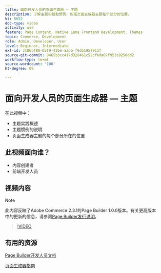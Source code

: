 ```yaml
---
title: 面向开发人员的页面生成器 — 主题
description: 了解主题实践和惯例，​包括页面生成器主题每个部分的位置。
kt: 5652
doc-type: video
activity: use
feature: Page Content, Native Luma Frontend Development, Themes
topic: Commerce, Development
role: Admin, Developer, User
level: Beginner, Intermediate
exl-id: 3c86bf88-b5f9-42be-aabb-f9db1957911f
source-git-commit: 8465b3cc417d328461c52cf6da07f953c8250dd2
workflow-type: tm+mt
source-wordcount: '100'
ht-degree: 0%

---
```


# 面向开发人员的页面生成器 — 主题

在此视频中：

- 主题实践概述
- 主题惯例的说明&#x200B;
- 页面生成器主题的每个部分所在的位置&#x200B;

## 此视频面向谁？

- 内容创建者
- 前端开发人员

## 视频内容

>[!NOTE]
>
>此内容反映了Adobe Commerce 2.3.1的Page Builder 1.0.0版本。有关更高版本中的更新的信息，请参阅[Page Builder发行说明](https://experienceleague.adobe.com/docs/commerce-admin/page-builder/release-notes.html?lang=zh-Hans)。

>[!VIDEO](https://video.tv.adobe.com/v/35711?quality=12&learn=on)

## 有用的资源

[Page Builder开发人员文档](https://developer.adobe.com/commerce/frontend-core/page-builder/)

[页面生成器指南](https://experienceleague.adobe.com/docs/commerce-admin/page-builder/introduction.html?lang=zh-Hans)
